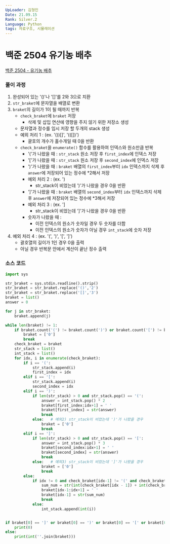 ```yaml
---
UpLoader: 김형민  
Date: 21.09.15  
Rank: Silver.2
Language: Python  
tags: 자료구조, 시뮬레이션  
---
```


# 백준 2504 유기농 배추  
  
[백준 2504 - 유기농 배추](https://www.acmicpc.net/problem/2504)  
  
### 풀이 과정   
  
1. 완성되어 있는 '()'나 '[]'를 2와 3으로 치환  
2. `str_braket`에 문자열을 배열로 변환  
3. `braket`의 길이가 1이 될 때까지 반복  
    - `check_braket`에 `braket` 저장  
        - 삭제 및 삽입 연산에 영향을 주지 않기 위한 저장소 생성  
    - 문자열과 정수를 임시 저장 할 두개의 stack 생성  
    - 예외 처리 1 : (ex. '())[]', '(([])')  
        - 괄호의 개수가 홀수개일 때 0을 반환  
    - `check_braket`을 `enumerate()` 함수를 활용하여 인덱스와 원소만큼 반복  
        - '('가 나왔을 때 : `str_stack` 원소 저장 후 `first_index`에 인덱스 저장  
        - '['가 나왔을 때 : `str_stack` 원소 저장 후 `second_index`에 인덱스 저장  
        - ')'가 나왔을 때 : `braket` 배열의 `first_index`부터 `idx` 인덱스까지 삭제 후 `answer`에 저장되어 있는 정수에 *2해서 저장  
        - 예외 처리 2 : (ex. ')[](', '[]))')  
            - str_stack이 비었는데 ')'가 나왔을 경우 0을 반환  
        - ']'가 나왔을 때 : `braket` 배열의 `second_index`부터 `idx` 인덱스까지 삭제 후 `answer`에 저장되어 있는 정수에 *3해서 저장  
        - 예외 처리 3 : (ex. '][](', '()]]')  
            - str_stack이 비었는데 ']'가 나왔을 경우 0을 반환  
        - 숫자가 나왔을 때 :  
            - 이전 인덱스의 원소가 숫자일 경우 두 숫자를 더함  
            - 이전 인덱스의 원소가 숫자가 아닐 경우 `int_stack`에 숫자 저장  
4. 예외 처리 4 : (ex. '(', ')', '[', ']')  
    - 괄호열의 길이가 1인 경우 0을 출력  
    - 아닐 경우 반복문 안에서 계산이 끝난 정수 출력  
  
### 소스 코드
  
```python
import sys

str_braket = sys.stdin.readline().strip()
str_braket = str_braket.replace('()','2')
str_braket = str_braket.replace('[]','3')
braket = list()
answer = 0

for j in str_braket:
    braket.append(j)

while len(braket) != 1:
    if braket.count('(') != braket.count(')') or braket.count('[') != braket.count(']'):   # 예외1) 괄호가 제대로 닫히지 않았을 때
        braket = ['0']
        break
    check_braket = braket
    str_stack = list()
    int_stack = list()
    for idx, i in enumerate(check_braket):
        if i == '(':
            str_stack.append(i)
            first_index = idx
        elif i == '[':
            str_stack.append(i)
            second_index = idx
        elif i == ')':
            if len(str_stack) > 0 and str_stack.pop() == '(':
                answer = int_stack.pop() * 2
                braket[first_index:idx+1] = ' '
                braket[first_index] = str(answer)
                break
            else:   # 예외2) str_stack이 비었는데 ')'가 나왔을 경우
                braket = ['0']
                break
        elif i == ']':
            if len(str_stack) > 0 and str_stack.pop() == '[':
                answer = int_stack.pop() * 3
                braket[second_index:idx+1] = ' '
                braket[second_index] = str(answer)
                break
            else:   # 예외3) str_stack이 비었는데 ']'가 나왔을 경우
                braket = ['0']
                break
        else:
            if idx != 0 and check_braket[idx-1] != '(' and check_braket[idx-1] != ')' and check_braket[idx-1] != '[' and check_braket[idx-1] != ']':
                sum_num = str(int(check_braket[idx - 1]) + int(check_braket[idx]))
                braket[idx-1:idx+1] = ' '
                braket[idx-1] = str(sum_num)
                break
            else:
                int_stack.append(int(i))


if braket[0] == ']' or braket[0] == ')' or braket[0] == '[' or braket[0] == '(':   # 예외4) 괄호열의 길이가 1인 경우
    print(0)
else:
    print(int(''.join(braket)))
```